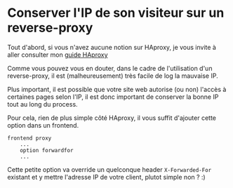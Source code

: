 # Conserver l'IP de son visiteur sur un reverse-proxy

Tout d'abord, si vous n'avez aucune notion sur HAproxy, je vous invite à aller consulter mon [guide HAproxy](./overview.md)

Comme vous pouvez vous en douter, dans le cadre de l'utilisation d'un reverse-proxy, il est (malheureusement) très facile de log la mauvaise IP.

Plus important, il est possible que votre site web autorise (ou non) l'accès à certaines pages selon l'IP, il est donc important de conserver la bonne IP tout au long du process.

Pour cela, rien de plus simple côté HAproxy, il vous suffit d'ajouter cette option dans un frontend.

```haproxy
frontend proxy
    ...
    option forwardfor
    ...
```

Cette petite option va override un quelconque header `X-Forwarded-For` existant et y mettre l'adresse IP de votre client, plutot simple non ? :)
